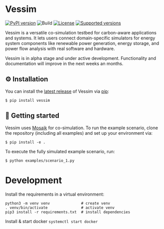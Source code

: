 # Vessim

[![PyPI version](https://img.shields.io/pypi/v/vessim.svg?color=52c72b)](https://pypi.org/project/vessim/)
![Build](https://github.com/dos-group/vessim/actions/workflows/vessim-ci.yml/badge.svg)
[![License](https://img.shields.io/pypi/l/vessim.svg)](https://pypi.org/project/vessim/)
[![Supported versions](https://img.shields.io/pypi/pyversions/vessim.svg)](https://pypi.org/project/vessim/)

Vessim is a versatile co-simulation testbed for carbon-aware applications and systems.
It lets users connect domain-specific simulators for energy system components like renewable power generation, 
energy storage, and power flow analysis with real software and hardware.

Vessim is in alpha stage and under active development.
Functionality and documentation will improve in the next weeks an months.


## ⚙️ Installation

You can install the [latest release](https://pypi.org/project/vessim/) of Vessim via [pip](https://pip.pypa.io/en/stable/quickstart/):

```
$ pip install vessim
```


## 🚀 Getting started

Vessim uses [Mosaik](https://mosaik.offis.de/) for co-simulation.
To run the example scenario, clone the repository (including all examples) and set up your environment via:

```
$ pip install -e .
```

To execute the fully simulated example scenario, run:
```
$ python examples/scenario_1.py
```


# Development

Install the requirements in a virtual environment:

```
python3 -m venv venv              # create venv
. venv/bin/activate               # activate venv
pip3 install -r requirements.txt  # install dependencies
```

Install & start docker `systemctl start docker`
